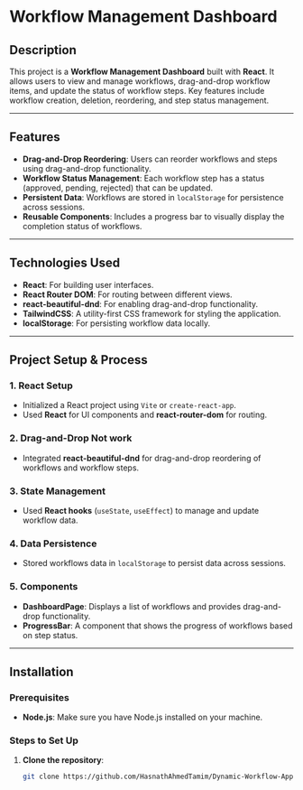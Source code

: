 # Workflow Management Dashboard

## Description

This project is a **Workflow Management Dashboard** built with **React**. It allows users to view and manage workflows, drag-and-drop workflow items, and update the status of workflow steps. Key features include workflow creation, deletion, reordering, and step status management.

---

## Features

- **Drag-and-Drop Reordering**: Users can reorder workflows and steps using drag-and-drop functionality.
- **Workflow Status Management**: Each workflow step has a status (approved, pending, rejected) that can be updated.
- **Persistent Data**: Workflows are stored in `localStorage` for persistence across sessions.
- **Reusable Components**: Includes a progress bar to visually display the completion status of workflows.

---

## Technologies Used

- **React**: For building user interfaces.
- **React Router DOM**: For routing between different views.
- **react-beautiful-dnd**: For enabling drag-and-drop functionality.
- **TailwindCSS**: A utility-first CSS framework for styling the application.
- **localStorage**: For persisting workflow data locally.

---

## Project Setup & Process

### 1. **React Setup**
- Initialized a React project using `Vite` or `create-react-app`.
- Used **React** for UI components and **react-router-dom** for routing.

### 2. **Drag-and-Drop Not work**
- Integrated **react-beautiful-dnd** for drag-and-drop reordering of workflows and workflow steps.

### 3. **State Management**
- Used **React hooks** (`useState`, `useEffect`) to manage and update workflow data.

### 4. **Data Persistence**
- Stored workflows data in `localStorage` to persist data across sessions.

### 5. **Components**
- **DashboardPage**: Displays a list of workflows and provides drag-and-drop functionality.
- **ProgressBar**: A component that shows the progress of workflows based on step status.

---

## Installation

### Prerequisites

- **Node.js**: Make sure you have Node.js installed on your machine.

### Steps to Set Up

1. **Clone the repository**:

   ```bash
   git clone https://github.com/HasnathAhmedTamim/Dynamic-Workflow-Approval-System-Frontend.git
